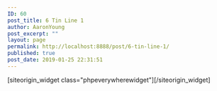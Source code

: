 ```yaml
---
ID: 60
post_title: 6 Tin Line 1
author: AaronYoung
post_excerpt: ""
layout: page
permalink: http://localhost:8888/post/6-tin-line-1/
published: true
post_date: 2019-01-25 22:31:51
---
```

<div id="pl-60"  class="panel-layout" ><div id="pg-60-0"  class="panel-grid panel-no-style"  data-style="{&quot;background_image_attachment&quot;:false,&quot;background_display&quot;:&quot;tile&quot;,&quot;cell_alignment&quot;:&quot;flex-start&quot;}"  data-ratio="1"  data-ratio-direction="right" ><div id="pgc-60-0-0"  class="panel-grid-cell"  data-weight="1" ><div id="panel-60-0-0-0" class="so-panel widget widget_phpeverywherewidget phpeverywherewidget panel-first-child panel-last-child" data-index="0" data-style="{&quot;background_image_attachment&quot;:false,&quot;background_display&quot;:&quot;tile&quot;,&quot;animation_once&quot;:&quot;&quot;}" >[siteorigin_widget class="phpeverywherewidget"]<input type="hidden" value="{&quot;instance&quot;:{&quot;title&quot;:&quot;&quot;,&quot;content&quot;:&quot;&lt;link rel=\&quot;stylesheet\&quot; href=\&quot;https:\/\/cdn.jsdelivr.net\/npm\/bootstrap-select@1.13.7\/dist\/css\/bootstrap-select.min.css\&quot;&gt;\n &lt;link href=\&quot;\/\/netdna.bootstrapcdn.com\/bootstrap\/3.2.0\/css\/bootstrap.min.css\&quot; rel=\&quot;stylesheet\&quot;&gt;\n    &lt;link rel=\&quot;stylesheet\&quot; href=\&quot;\/\/cdnjs.cloudflare.com\/ajax\/libs\/bootstrap-select\/1.6.3\/css\/bootstrap-select.min.css\&quot; \/&gt;\n\n\n  &lt;div class=\&quot;container\&quot;&gt;\n    &lt;div class=\&quot;row\&quot;&gt;\n      &lt;h2&gt;Bootstrap-select example&lt;\/h2&gt;\n      &lt;p&gt;This uses &lt;a href=\&quot;https:\/\/silviomoreto.github.io\/bootstrap-select\/\&quot;&gt;https:\/\/silviomoreto.github.io\/bootstrap-select\/&lt;\/a&gt;&lt;\/p&gt;\n      &lt;hr \/&gt;\n    &lt;\/div&gt;\n\n    &lt;div class=\&quot;row-fluid\&quot;&gt;\n      &lt;select class=\&quot;selectpicker\&quot; data-show-subtext=\&quot;true\&quot; data-live-search=\&quot;true\&quot;&gt;\n        &lt;option data-subtext=\&quot;Rep California\&quot;&gt;\u7231\u4ed6\u7f8e\u5976\u7c89&lt;\/option&gt;\n        &lt;option data-subtext=\&quot;Sen California\&quot;&gt;\u725b\u680f\u5976\u7c89&lt;\/option&gt;\n        &lt;option data-subtext=\&quot;Sen Massacusetts\&quot;&gt;Elizabeth Warren&lt;\/option&gt;\n        &lt;option data-subtext=\&quot;Rep Alabama\&quot;&gt;Mario Flores&lt;\/option&gt;\n        &lt;option data-subtext=\&quot;Rep Alaska\&quot;&gt;Don Young&lt;\/option&gt;\n        &lt;option data-subtext=\&quot;Rep California\&quot; disabled=\&quot;disabled\&quot;&gt;Marvin Martinez&lt;\/option&gt;\n      &lt;\/select&gt;\n      &lt;span class=\&quot;help-inline\&quot;&gt;With &lt;code&gt;data-show-subtext=\&quot;true\&quot; data-live-search=\&quot;true\&quot;&lt;\/code&gt;. Try searching for california&lt;\/span&gt;\n    &lt;\/div&gt;\n  &lt;\/div&gt;\n\n\n&lt;select class=\&quot;selectpicker\&quot; data-live-search=\&quot;true\&quot; data-none-results-text=\&quot;I found no results\&quot;&gt;\n  &lt;option data-tokens=\&quot;ketchup mustard\&quot;&gt;Hot Dog, Fries and a Soda&lt;\/option&gt;\n  &lt;option data-tokens=\&quot;mustard\&quot;&gt;Burger, Shake and a Smile&lt;\/option&gt;\n  &lt;option data-tokens=\&quot;frosting\&quot;&gt;Sugar, Spice and all things nice&lt;\/option&gt;\n&lt;\/select&gt;\n\n\n&lt;!-- Latest compiled and minified JavaScript --&gt;\n&lt;script src=\&quot;https:\/\/cdn.jsdelivr.net\/npm\/bootstrap-select@1.13.7\/dist\/js\/bootstrap-select.min.js\&quot;&gt;&lt;\/script&gt;\n\n&lt;!-- (Optional) Latest compiled and minified JavaScript translation files --&gt;\n&lt;script src=\&quot;https:\/\/cdn.jsdelivr.net\/npm\/bootstrap-select@1.13.7\/dist\/js\/i18n\/defaults-*.min.js\&quot;&gt;&lt;\/script&gt;\n\n&lt;script src=\&quot;https:\/\/code.jquery.com\/jquery-3.3.1.slim.min.js\&quot; integrity=\&quot;sha384-q8i\/X+965DzO0rT7abK41JStQIAqVgRVzpbzo5smXKp4YfRvH+8abtTE1Pi6jizo\&quot; crossorigin=\&quot;anonymous\&quot;&gt;&lt;\/script&gt;\n&lt;script src=\&quot;https:\/\/cdnjs.cloudflare.com\/ajax\/libs\/popper.js\/1.14.7\/umd\/popper.min.js\&quot; integrity=\&quot;sha384-UO2eT0CpHqdSJQ6hJty5KVphtPhzWj9WO1clHTMGa3JDZwrnQq4sF86dIHNDz0W1\&quot; crossorigin=\&quot;anonymous\&quot;&gt;&lt;\/script&gt;\n&lt;script src=\&quot;https:\/\/stackpath.bootstrapcdn.com\/bootstrap\/4.3.1\/js\/bootstrap.min.js\&quot; integrity=\&quot;sha384-JjSmVgyd0p3pXB1rRibZUAYoIIy6OrQ6VrjIEaFf\/nJGzIxFDsf4x0xIM+B07jRM\&quot; crossorigin=\&quot;anonymous\&quot;&gt;&lt;\/script&gt;\n\n&lt;script src=\&quot;https:\/\/ajax.googleapis.com\/ajax\/libs\/jquery\/1.11.2\/jquery.min.js\&quot;&gt;&lt;\/script&gt;\n  &lt;script src=\&quot;https:\/\/maxcdn.bootstrapcdn.com\/bootstrap\/3.3.2\/js\/bootstrap.min.js\&quot;&gt;&lt;\/script&gt;\n  &lt;script src=\&quot;\/\/cdnjs.cloudflare.com\/ajax\/libs\/bootstrap-select\/1.6.3\/js\/bootstrap-select.min.js\&quot;&gt;&lt;\/script&gt;&quot;,&quot;eds_animation_class&quot;:&quot;&quot;,&quot;animation&quot;:&quot;&quot;,&quot;anchor&quot;:&quot;&quot;,&quot;anchor-placement&quot;:&quot;&quot;,&quot;easing&quot;:&quot;&quot;,&quot;offset&quot;:&quot;&quot;,&quot;duration&quot;:&quot;&quot;,&quot;delay&quot;:&quot;&quot;,&quot;once&quot;:0,&quot;so_sidebar_emulator_id&quot;:&quot;phpeverywherewidget-6010000&quot;,&quot;option_name&quot;:&quot;widget_phpeverywherewidget&quot;},&quot;args&quot;:{&quot;before_widget&quot;:&quot;&lt;div id=\&quot;panel-60-0-0-0\&quot; class=\&quot;so-panel widget widget_phpeverywherewidget phpeverywherewidget panel-first-child panel-last-child\&quot; data-index=\&quot;0\&quot; data-style=\&quot;{&amp;quot;background_image_attachment&amp;quot;:false,&amp;quot;background_display&amp;quot;:&amp;quot;tile&amp;quot;,&amp;quot;animation_once&amp;quot;:&amp;quot;&amp;quot;}\&quot; &gt;&quot;,&quot;after_widget&quot;:&quot;&lt;\/div&gt;&quot;,&quot;before_title&quot;:&quot;&lt;h3 class=\&quot;widget-title\&quot;&gt;&quot;,&quot;after_title&quot;:&quot;&lt;\/h3&gt;&quot;,&quot;widget_id&quot;:&quot;widget-0-0-0&quot;}}" />[/siteorigin_widget]</div></div></div></div>